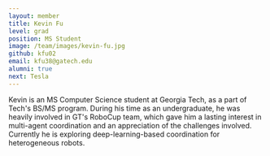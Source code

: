 ```yaml
---
layout: member
title: Kevin Fu
level: grad
position: MS Student
image: /team/images/kevin-fu.jpg
github: kfu02
email: kfu38@gatech.edu
alumni: true
next: Tesla
---
```


Kevin is an MS Computer Science student at Georgia Tech, as a part of Tech's BS/MS program. During his time as an undergraduate, he was heavily involved in GT's RoboCup team, which gave him a lasting interest in multi-agent coordination and an appreciation of the challenges involved. Currently he is exploring deep-learning-based coordination for heterogeneous robots.
